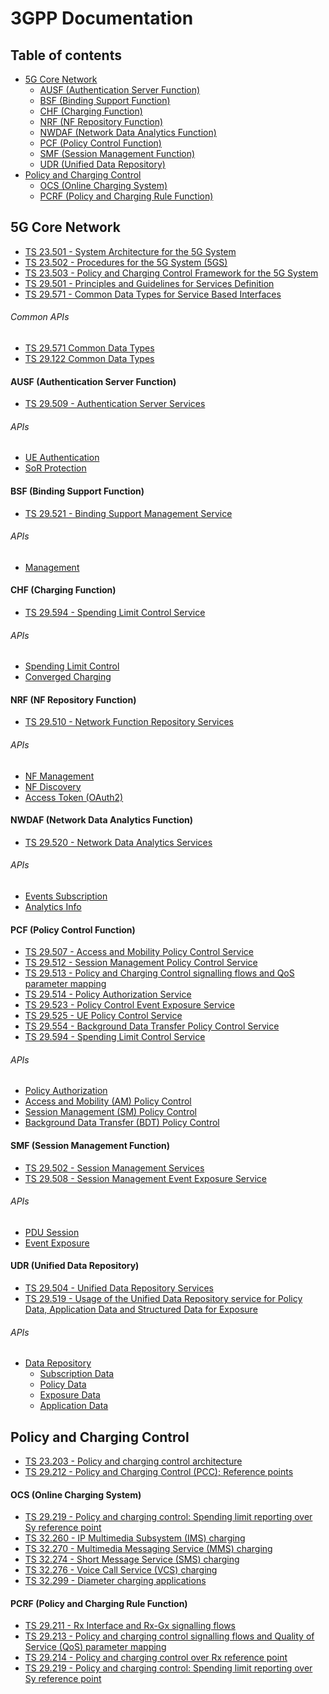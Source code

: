 # 3GPP Documentation

## Table of contents
* [5G Core Network](#5GCoreNetwork)
  * [AUSF (Authentication Server Function)](#AUSF)
  * [BSF (Binding Support Function)](#BSF)
  * [CHF (Charging Function)](#CHF)
  * [NRF (NF Repository Function)](#NRF)
  * [NWDAF (Network Data Analytics Function)](#NDAF)
  * [PCF (Policy Control Function)](#PCF)
  * [SMF (Session Management Function)](#SMF)
  * [UDR (Unified Data Repository)](#UDR)
* [Policy and Charging Control](#PCC)
   * [OCS (Online Charging System)](#OCS)
   * [PCRF (Policy and Charging Rule Function)](#PCRF)
   
## 5G Core Network <a name="5GCoreNetwork"></a>
* [TS 23.501 - System Architecture for the 5G System](https://github.com/emanuelfreitas/3gpp-documentation/tree/master/documentation/TS%2023.501%20-%20System%20Architecture%20for%20the%205G%20System)
* [TS 23.502 - Procedures for the 5G System (5GS)](https://github.com/emanuelfreitas/3gpp-documentation/tree/master/documentation/TS%2023.502%20-%20Procedures%20for%20the%205G%20System%20(5GS))
* [TS 23.503 - Policy and Charging Control Framework for the 5G System](https://github.com/emanuelfreitas/3gpp-documentation/tree/master/documentation/TS%2023.503%20-%20Policy%20and%20Charging%20Control%20Framework%20for%20the%205G%20System)
* [TS 29.501 - Principles and Guidelines for Services Definition](https://github.com/emanuelfreitas/3gpp-documentation/tree/master/documentation/TS%2029.501%20-%20Principles%20and%20Guidelines%20for%20Services%20Definition)
* [TS 29.571 - Common Data Types for Service Based Interfaces](https://github.com/emanuelfreitas/3gpp-documentation/tree/master/documentation/TS%2029.571%20-%20Common%20Data%20Types%20for%20Service%20Based%20Interfaces)

###### Common APIs
* [TS 29.571 Common Data Types](https://editor.swagger.io/?url=https://raw.githubusercontent.com/jdegre/5GC_APIs/master/TS29571_CommonData.yaml)
* [TS 29.122 Common Data Types](https://editor.swagger.io/?url=https://raw.githubusercontent.com/jdegre/5GC_APIs/master/TS29122_CommonData.yaml)

#### AUSF (Authentication Server Function)
* [TS 29.509 - Authentication Server Services](https://github.com/emanuelfreitas/3gpp-documentation/tree/master/documentation/TS%2029.509%20-%20Authentication%20Server%20Services)
###### APIs
* [UE Authentication](https://editor.swagger.io/?url=https://raw.githubusercontent.com/jdegre/5GC_APIs/master/TS29509_Nausf_UEAuthentication.yaml)
* [SoR Protection](https://editor.swagger.io/?url=https://raw.githubusercontent.com/jdegre/5GC_APIs/master/TS29509_Nausf_SoRProtection.yaml)

#### BSF (Binding Support Function)<a name="BSF"></a>
* [TS 29.521 - Binding Support Management Service](https://github.com/emanuelfreitas/3gpp-documentation/tree/master/documentation/TS%2029.521%20-%20Binding%20Support%20Management%20Service)
###### APIs
* [Management](https://editor.swagger.io/?url=https://raw.githubusercontent.com/jdegre/5GC_APIs/master/TS29521_Nbsf_Management.yaml)

#### CHF (Charging Function) <a name="CHF"></a>
* [TS 29.594 - Spending Limit Control Service](https://github.com/emanuelfreitas/3gpp-documentation/tree/master/documentation/TS%2029.594%20-%20Spending%20Limit%20Control%20Service)
###### APIs
* [Spending Limit Control](https://editor.swagger.io/?url=https://raw.githubusercontent.com/jdegre/5GC_APIs/master/TS29594_Nchf_SpendingLimitControl.yaml)
* [Converged Charging](https://editor.swagger.io/?url=https://raw.githubusercontent.com/jdegre/5GC_APIs/master/TS32291_Nchf_ConvergedCharging.yaml)

#### NRF (NF Repository Function) <a name="NRF"></a>
* [TS 29.510 - Network Function Repository Services](https://github.com/emanuelfreitas/3gpp-documentation/tree/master/documentation/TS%2029.510%20-%20Network%20Function%20Repository%20Services)

###### APIs
* [NF Management](https://editor.swagger.io/?url=https://raw.githubusercontent.com/jdegre/5GC_APIs/master/TS29510_Nnrf_NFManagement.yaml)
* [NF Discovery](https://editor.swagger.io/?url=https://raw.githubusercontent.com/jdegre/5GC_APIs/master/TS29510_Nnrf_NFDiscovery.yaml)
* [Access Token (OAuth2)](https://editor.swagger.io/?url=https://raw.githubusercontent.com/jdegre/5GC_APIs/master/TS29510_Nnrf_AccessToken.yaml)

#### NWDAF (Network Data Analytics Function) <a name="NDAF"></a>
* [TS 29.520 - Network Data Analytics Services](https://github.com/emanuelfreitas/3gpp-documentation/tree/master/documentation/TS%2029.520%20-%20Network%20Data%20Analytics%20Services)
###### APIs
* [Events Subscription](https://editor.swagger.io/?url=https://raw.githubusercontent.com/jdegre/5GC_APIs/master/TS29520_Nnwdaf_EventsSubscription.yaml)
* [Analytics Info](https://editor.swagger.io/?url=https://raw.githubusercontent.com/jdegre/5GC_APIs/master/TS29520_Nnwdaf_AnalyticsInfo.yaml)

#### PCF (Policy Control Function) <a name="PCF"></a>
* [TS 29.507 - Access and Mobility Policy Control Service](https://github.com/emanuelfreitas/3gpp-documentation/tree/master/documentation/TS%2029.507%20-%20Access%20and%20Mobility%20Policy%20Control%20Service)
* [TS 29.512 - Session Management Policy Control Service](https://github.com/emanuelfreitas/3gpp-documentation/tree/master/documentation/TS%2029.512%20-%20Session%20Management%20Policy%20Control%20Service)
* [TS 29.513 - Policy and Charging Control signalling flows and QoS parameter mapping](https://github.com/emanuelfreitas/3gpp-documentation/tree/master/documentation/TS%2029.513%20-%20Policy%20and%20Charging%20Control%20signalling%20flows%20and%20QoS%20parameter%20mapping)
* [TS 29.514 - Policy Authorization Service](https://github.com/emanuelfreitas/3gpp-documentation/tree/master/documentation/TS%2029.514%20-%20Policy%20Authorization%20Service)
* [TS 29.523 - Policy Control Event Exposure Service](https://github.com/emanuelfreitas/3gpp-documentation/tree/master/documentation/TS%2029.523%20-%20Policy%20Control%20Event%20Exposure%20Service)
* [TS 29.525 - UE Policy Control Service](https://github.com/emanuelfreitas/3gpp-documentation/tree/master/documentation/TS%2029.525%20-%20UE%20Policy%20Control%20Service)
* [TS 29.554 - Background Data Transfer Policy Control Service](https://github.com/emanuelfreitas/3gpp-documentation/tree/master/documentation/TS%2029.554%20-%20Background%20Data%20Transfer%20Policy%20Control%20Service)
* [TS 29.594 - Spending Limit Control Service](https://github.com/emanuelfreitas/3gpp-documentation/tree/master/documentation/TS%2029.594%20-%20Spending%20Limit%20Control%20Service)
###### APIs
* [Policy Authorization](https://editor.swagger.io/?url=https://raw.githubusercontent.com/jdegre/5GC_APIs/master/TS29514_Npcf_PolicyAuthorization.yaml)
* [Access and Mobility (AM) Policy Control](https://editor.swagger.io/?url=https://raw.githubusercontent.com/jdegre/5GC_APIs/master/TS29507_Npcf_AMPolicyControl.yaml)
* [Session Management (SM) Policy Control](https://editor.swagger.io/?url=https://raw.githubusercontent.com/jdegre/5GC_APIs/master/TS29512_Npcf_SMPolicyControl.yaml)
* [Background Data Transfer (BDT) Policy Control](https://editor.swagger.io/?url=https://raw.githubusercontent.com/jdegre/5GC_APIs/master/TS29554_Npcf_BDTPolicyControl.yaml)

#### SMF (Session Management Function)<a name="SMF"></a>
* [TS 29.502 - Session Management Services](https://github.com/emanuelfreitas/3gpp-documentation/tree/master/documentation/TS%2029.502%20-%20Session%20Management%20Services)
* [TS 29.508 - Session Management Event Exposure Service](https://github.com/emanuelfreitas/3gpp-documentation/tree/master/documentation/TS%2029.508%20-%20Session%20Management%20Event%20Exposure%20Service)
###### APIs
* [PDU Session](https://editor.swagger.io/?url=https://raw.githubusercontent.com/jdegre/5GC_APIs/master/TS29502_Nsmf_PDUSession.yaml)
* [Event Exposure](https://editor.swagger.io/?url=https://raw.githubusercontent.com/jdegre/5GC_APIs/master/TS29508_Nsmf_EventExposure.yaml)

#### UDR (Unified Data Repository) <a name="UDR"></a>
* [TS 29.504 - Unified Data Repository Services](https://github.com/emanuelfreitas/3gpp-documentation/tree/master/documentation/TS%2029.504%20-%20Unified%20Data%20Repository%20Services)
* [TS 29.519 - Usage of the Unified Data Repository service for Policy Data, Application Data and Structured Data for Exposure](https://github.com/emanuelfreitas/3gpp-documentation/tree/master/documentation/TS%2029.519%20-%20Usage%20of%20the%20Unified%20Data%20Repository%20service%20for%20Policy%20Data%2C%20Application%20Data%20and%20Structured%20Data%20for%20Exposure)
###### APIs
* [Data Repository](https://editor.swagger.io/?url=https://raw.githubusercontent.com/jdegre/5GC_APIs/master/TS29504_Nudr_DataRepository.yaml)
  * [Subscription Data](https://editor.swagger.io/?url=https://raw.githubusercontent.com/jdegre/5GC_APIs/master/TS29505_Subscription_Data.yaml)
  * [Policy Data](https://editor.swagger.io/?url=https://raw.githubusercontent.com/jdegre/5GC_APIs/master/TS29519_Policy_Data.yaml)
  * [Exposure Data](https://editor.swagger.io/?url=https://raw.githubusercontent.com/jdegre/5GC_APIs/master/TS29519_Exposure_Data.yaml)
  * [Application Data](https://editor.swagger.io/?url=https://raw.githubusercontent.com/jdegre/5GC_APIs/master/TS29519_Application_Data.yaml)

## Policy and Charging Control <a name="PCC"></a>
* [TS 23.203 - Policy and charging control architecture](https://github.com/emanuelfreitas/3gpp-documentation/tree/master/documentation/TS%2023.203%20-%20Policy%20and%20charging%20control%20architecture)
* [TS 29.212 - Policy and Charging Control (PCC); Reference points](https://github.com/emanuelfreitas/3gpp-documentation/tree/master/documentation/TS%2029.212%20-%20Policy%20and%20Charging%20Control%20(PCC)%3B%20Reference%20points)

#### OCS (Online Charging System) <a name="OCS"></a>
* [TS 29.219 - Policy and charging control: Spending limit reporting over Sy reference point](https://github.com/emanuelfreitas/3gpp-documentation/tree/master/documentation/TS%2029.219%20-%20Policy%20and%20charging%20control%20-%20Spending%20limit%20reporting%20over%20Sy%20reference%20point)
* [TS 32.260 - IP Multimedia Subsystem (IMS) charging](https://github.com/emanuelfreitas/3gpp-documentation/tree/master/documentation/TS%2032.260%20-%20IP%20Multimedia%20Subsystem%20(IMS)%20charging)
* [TS 32.270 - Multimedia Messaging Service (MMS) charging](https://github.com/emanuelfreitas/3gpp-documentation/tree/master/documentation/TS%2032.270%20-%20Multimedia%20Messaging%20Service%20(MMS)%20charging)
* [TS 32.274 - Short Message Service (SMS) charging](https://github.com/emanuelfreitas/3gpp-documentation/tree/master/documentation/TS%2032.274%20-%20Short%20Message%20Service%20(SMS)%20charging)
* [TS 32.276 - Voice Call Service (VCS) charging](https://github.com/emanuelfreitas/3gpp-documentation/tree/master/documentation/TS%2032.276%20-%20Voice%20Call%20Service%20(VCS)%20charging)
* [TS 32.299 - Diameter charging applications](https://github.com/emanuelfreitas/3gpp-documentation/tree/master/documentation/TS%2032.299%20-%20Diameter%20charging%20applications)

#### PCRF (Policy and Charging Rule Function) <a name="PCRF"></a>
* [TS 29.211 - Rx Interface and Rx-Gx signalling flows](https://github.com/emanuelfreitas/3gpp-documentation/tree/master/documentation/TS%2029.211%20-%20Rx%20Interface%20and%20Rx-Gx%20signalling%20flows)
* [TS 29.213 - Policy and charging control signalling flows and Quality of Service (QoS) parameter mapping](https://github.com/emanuelfreitas/3gpp-documentation/tree/master/documentation/TS%2029.213%20-%20Policy%20and%20charging%20control%20signalling%20flows%20and%20Quality%20of%20Service%20(QoS)%20parameter%20mapping)
* [TS 29.214 - Policy and charging control over Rx reference point](https://github.com/emanuelfreitas/3gpp-documentation/tree/master/documentation/TS%2029.214%20-%20Policy%20and%20charging%20control%20over%20Rx%20reference%20point)
* [TS 29.219 - Policy and charging control: Spending limit reporting over Sy reference point](https://github.com/emanuelfreitas/3gpp-documentation/tree/master/documentation/TS%2029.219%20-%20Policy%20and%20charging%20control%20-%20Spending%20limit%20reporting%20over%20Sy%20reference%20point)

